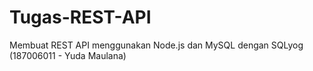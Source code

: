 # Tugas-REST-API
Membuat REST API menggunakan Node.js dan MySQL dengan SQLyog (187006011 - Yuda Maulana)
